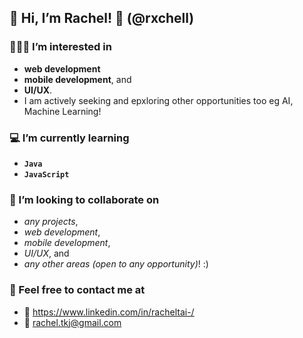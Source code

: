 ## 👋 Hi, I’m Rachel! 🤩 (@rxchell)

### 👩🏻‍💻 I’m interested in 
- **web development**
- **mobile development**, and
- **UI/UX**.
- I am actively seeking and epxloring other opportunities too eg AI, Machine Learning!

### 💻 I’m currently learning 
- **`Java`** 
- **`JavaScript`**
  
### 💞️ I’m looking to collaborate on 
- _any projects_, 
- _web development_,
- _mobile development_,
- _UI/UX_, and
- _any other areas (open to any opportunity)_! :) 

### 💬 Feel free to contact me at  
- 🔔 https://www.linkedin.com/in/racheltai-/
- 📧 rachel.tkj@gmail.com

<!---
rxchell/rxchell is a ✨ special ✨ repository because its `README.md` (this file) appears on your GitHub profile.
You can click the Preview link to take a look at your changes.
--->

